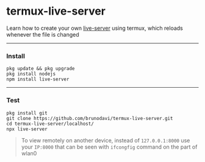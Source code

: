 
# termux-live-server
Learn how to create your own [live-server](https://github.com/tapio/live-server)
using termux, which reloads whenever the file is changed


---

### Install
    pkg update && pkg upgrade
    pkg install nodejs
    npm install live-server

---

### Test
    pkg install git
    git clone https://github.com/brunodavi/termux-live-server.git
    cd termux-live-server/localhost/
    npx live-server

> To view remotely on another device, instead of `127.0.0.1:8000`
> use your `IP:8000` that can be seen with `ifcongfig` command 
> on the part of wlan0

